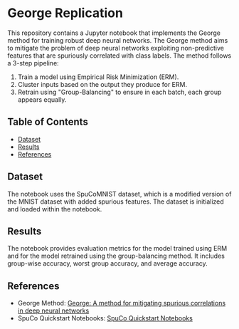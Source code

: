 # George Replication

This repository contains a Jupyter notebook that implements the George method for training robust deep neural networks. The George method aims to mitigate the problem of deep neural networks exploiting non-predictive features that are spuriously correlated with class labels. The method follows a 3-step pipeline:

1. Train a model using Empirical Risk Minimization (ERM).
2. Cluster inputs based on the output they produce for ERM.
3. Retrain using "Group-Balancing" to ensure in each batch, each group appears equally.

## Table of Contents
- [Dataset](#dataset)
- [Results](#results)
- [References](#references)

## Dataset

The notebook uses the SpuCoMNIST dataset, which is a modified version of the MNIST dataset with added spurious features. The dataset is initialized and loaded within the notebook.

## Results

The notebook provides evaluation metrics for the model trained using ERM and for the model retrained using the group-balancing method. It includes group-wise accuracy, worst group accuracy, and average accuracy.

## References

- George Method: [George: A method for mitigating spurious correlations in deep neural networks](https://arxiv.org/abs/2011.12945)
- SpuCo Quickstart Notebooks: [SpuCo Quickstart Notebooks](https://github.com/BigML-CS-UCLA/SpuCo/tree/master/quickstart/spuco_mnist)
